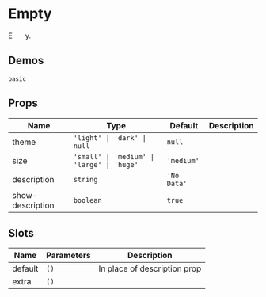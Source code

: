 # Empty
E<span style="opacity: 0;">mpt</span>y.
## Demos
```demo
basic
```
## Props
|Name|Type|Default|Description|
|-|-|-|-|
|theme|`'light' \| 'dark' \| null`|`null`||
|size|`'small' \| 'medium' \| 'large' \| 'huge'`|`'medium'`||
|description|`string`|`'No Data'`||
|show-description|`boolean`|`true`||

## Slots
|Name|Parameters|Description|
|-|-|-|
|default|`()`|In place of description prop|
|extra|`()`||